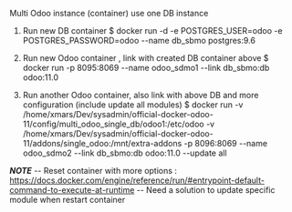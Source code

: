Multi Odoo instance (container) use one DB instance

1. Run new DB container
$ docker run -d -e POSTGRES_USER=odoo -e POSTGRES_PASSWORD=odoo --name db_sbmo  postgres:9.6


2. Run new Odoo container , link with created DB container above
$ docker run -p 8095:8069 --name odoo_sdmo1 --link db_sbmo:db odoo:11.0

3. Run another Odoo container, also link with above DB and more configuration (include update all modules)
$ docker run -v /home/xmars/Dev/sysadmin/official-docker-odoo-11/config/multi_odoo_single_db/odoo1:/etc/odoo -v /home/xmars/Dev/sysadmin/official-docker-odoo-11/addons/single_odoo:/mnt/extra-addons -p 8096:8069 --name odoo_sdmo2 --link db_sbmo:db odoo:11.0 --update all


*********NOTE*********
-- Reset container with more options : https://docs.docker.com/engine/reference/run/#entrypoint-default-command-to-execute-at-runtime
-- Need a solution to update specific module when restart container